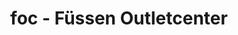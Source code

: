 ---
title: "foc - Füssen Outletcenter"
url: /fuessen/foc-fuessen-outletcenter/
shop: Einkaufszentrum
---
